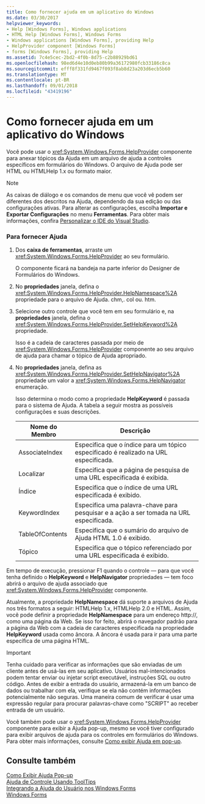 ```yaml
---
title: Como fornecer ajuda em um aplicativo do Windows
ms.date: 03/30/2017
helpviewer_keywords:
- Help [Windows Forms], Windows applications
- HTML Help [Windows Forms], Windows Forms
- Windows applications [Windows Forms], providing Help
- HelpProvider component [Windows Forms]
- forms [Windows Forms], providing Help
ms.assetid: 7c4e5cec-2bd2-4f0b-8d75-c2b88929bd61
ms.openlocfilehash: 98ed6d4e10d0eb80b99a36172980fcb33186c8ca
ms.sourcegitcommit: efff8f331fd9467f093f8ab8d23a203d6ecb5b60
ms.translationtype: MT
ms.contentlocale: pt-BR
ms.lasthandoff: 09/01/2018
ms.locfileid: "43419196"
---
```

# <a name="how-to-provide-help-in-a-windows-application"></a>Como fornecer ajuda em um aplicativo do Windows
Você pode usar o <xref:System.Windows.Forms.HelpProvider> componente para anexar tópicos da Ajuda em um arquivo de ajuda a controles específicos em formulários do Windows. O arquivo de Ajuda pode ser HTML ou HTMLHelp 1.x ou formato maior.  
  
> [!NOTE]
>  As caixas de diálogo e os comandos de menu que você vê podem ser diferentes dos descritos na Ajuda, dependendo da sua edição ou das configurações ativas. Para alterar as configurações, escolha **Importar e Exportar Configurações** no menu **Ferramentas**. Para obter mais informações, confira [Personalizar o IDE do Visual Studio](/visualstudio/ide/personalizing-the-visual-studio-ide).  
  
### <a name="to-provide-help"></a>Para fornecer Ajuda  
  
1.  Dos **caixa de ferramentas**, arraste um <xref:System.Windows.Forms.HelpProvider> ao seu formulário.  
  
     O componente ficará na bandeja na parte inferior do Designer de Formulários do Windows.  
  
2.  No **propriedades** janela, defina o <xref:System.Windows.Forms.HelpProvider.HelpNamespace%2A> propriedade para o arquivo de Ajuda. chm,. col ou. htm.  
  
3.  Selecione outro controle que você tem em seu formulário e, na **propriedades** janela, defina o <xref:System.Windows.Forms.HelpProvider.SetHelpKeyword%2A> propriedade.  
  
     Isso é a cadeia de caracteres passada por meio de <xref:System.Windows.Forms.HelpProvider> componente ao seu arquivo de ajuda para chamar o tópico de Ajuda apropriado.  
  
4.  No **propriedades** janela, defina as <xref:System.Windows.Forms.HelpProvider.SetHelpNavigator%2A> propriedade um valor a <xref:System.Windows.Forms.HelpNavigator> enumeração.  
  
     Isso determina o modo como a propriedade **HelpKeyword** é passada para o sistema de Ajuda. A tabela a seguir mostra as possíveis configurações e suas descrições.  
  
    |Nome do Membro|Descrição|  
    |-----------------|-----------------|  
    |AssociateIndex|Especifica que o índice para um tópico especificado é realizado na URL especificada.|  
    |Localizar|Especifica que a página de pesquisa de uma URL especificada é exibida.|  
    |Índice|Especifica que o índice de uma URL especificada é exibido.|  
    |KeywordIndex|Especifica uma palavra-chave para pesquisar e a ação a ser tomada na URL especificada.|  
    |TableOfContents|Especifica que o sumário do arquivo de Ajuda HTML 1.0 é exibido.|  
    |Tópico|Especifica que o tópico referenciado por uma URL especificada é exibido.|  
  
 Em tempo de execução, pressionar F1 quando o controle — para que você tenha definido o **HelpKeyword** e **HelpNavigator** propriedades — tem foco abrirá o arquivo de ajuda associado que <xref:System.Windows.Forms.HelpProvider> componente.  
  
 Atualmente, a propriedade **HelpNamespace** dá suporte a arquivos de Ajuda nos três formatos a seguir: HTMLHelp 1.x, HTMLHelp 2.0 e HTML. Assim, você pode definir a propriedade **HelpNamespace** para um endereço http://, como uma página da Web. Se isso for feito, abrirá o navegador padrão para a página da Web com a cadeia de caracteres especificada na propriedade **HelpKeyword** usada como âncora. A âncora é usada para ir para uma parte específica de uma página HTML.  
  
> [!IMPORTANT]
>  Tenha cuidado para verificar as informações que são enviadas de um cliente antes de usá-las em seu aplicativo. Usuários mal-intencionados podem tentar enviar ou injetar script executável, instruções SQL ou outro código. Antes de exibir a entrada do usuário, armazená-la em um banco de dados ou trabalhar com ela, verifique se ela não contém informações potencialmente não seguras. Uma maneira comum de verificar é usar uma expressão regular para procurar palavras-chave como "SCRIPT" ao receber entrada de um usuário.  
  
 Você também pode usar o <xref:System.Windows.Forms.HelpProvider> componente para exibir a Ajuda pop-up, mesmo se você tiver configurado para exibir arquivos de ajuda para os controles em formulários do Windows. Para obter mais informações, consulte [Como exibir Ajuda em pop-up](../../../../docs/framework/winforms/advanced/how-to-display-pop-up-help.md).  
  
## <a name="see-also"></a>Consulte também  
 [Como Exibir Ajuda Pop-up](../../../../docs/framework/winforms/advanced/how-to-display-pop-up-help.md)  
 [Ajuda de Controle Usando ToolTips](../../../../docs/framework/winforms/advanced/control-help-using-tooltips.md)  
 [Integrando a Ajuda do Usuário nos Windows Forms](../../../../docs/framework/winforms/advanced/integrating-user-help-in-windows-forms.md)  
 [Windows Forms](../../../../docs/framework/winforms/index.md)
